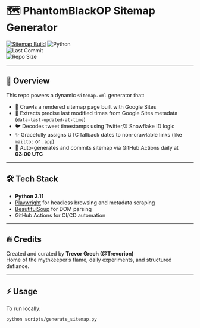 # 🗺️ PhantomBlackOP Sitemap Generator

[![Sitemap Build](https://github.com/PhantomBlackOP/Sitemap/actions/workflows/sitemap.yml/badge.svg)](https://github.com/PhantomBlackOP/Sitemap/actions/workflows/sitemap.yml)
![Python](https://img.shields.io/badge/Python-3.11-blue?logo=python)  
![Last Commit](https://img.shields.io/github/last-commit/PhantomBlackOP/Sitemap)  
![Repo Size](https://img.shields.io/github/repo-size/PhantomBlackOP/Sitemap)

---

## 🧠 Overview

This repo powers a dynamic `sitemap.xml` generator that:

- 🚀 Crawls a rendered sitemap page built with Google Sites
- 📅 Extracts precise last modified times from Google Sites metadata (`data-last-updated-at-time`)
- 🐦 Decodes tweet timestamps using Twitter/X Snowflake ID logic
- ✨ Gracefully assigns UTC fallback dates to non-crawlable links (like `mailto:` or `.app`)
- 🔁 Auto-generates and commits sitemap via GitHub Actions daily at **03:00 UTC**

---

## 🛠️ Tech Stack

- **Python 3.11**
- [Playwright](https://playwright.dev/python) for headless browsing and metadata scraping
- [BeautifulSoup](https://www.crummy.com/software/BeautifulSoup/) for DOM parsing
- GitHub Actions for CI/CD automation

---
## 🔥 Credits

Created and curated by **Trevor Grech (@Trevorion)**  
Home of the mythkeeper’s flame, daily experiments, and structured defiance.

---

## ⚡ Usage

To run locally:

```bash
python scripts/generate_sitemap.py

